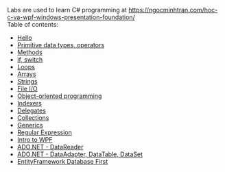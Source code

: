 Labs are used to learn C# programming at https://ngocminhtran.com/hoc-c-va-wpf-windows-presentation-foundation/
<br/>
Table of contents:
<ul>
  <li><a href="https://github.com/TranNgocMinh/Learn-C-Sharp/tree/master/Lab01">Hello</a></li>
  <li><a href="https://github.com/TranNgocMinh/Learn-C-Sharp/tree/master/Lab02">Primitive data types, operators</a></li>
  <li><a href="https://github.com/TranNgocMinh/Learn-C-Sharp/tree/master/Lab03">Methods</a></li>
  <li><a href="https://github.com/TranNgocMinh/Learn-C-Sharp/tree/master/Lab04">if, switch</a></li>
  <li><a href="https://github.com/TranNgocMinh/Learn-C-Sharp/tree/master/Lab05">Loops</a></li>
  <li><a href="https://github.com/TranNgocMinh/Learn-C-Sharp/tree/master/Lab06">Arrays</a></li>
  <li><a href="https://github.com/TranNgocMinh/Learn-C-Sharp/tree/master/Lab07">Strings</a></li>
  <li><a href="https://github.com/TranNgocMinh/Learn-C-Sharp/tree/master/Lab08">File I/O</a></li>
  <li><a href="https://github.com/TranNgocMinh/Learn-C-Sharp/tree/master/Lab09">Object-oriented programming</a></li>
  <li><a href="https://github.com/TranNgocMinh/Learn-C-Sharp/tree/master/Lab10">Indexers</a></li>
  <li><a href="https://github.com/TranNgocMinh/Learn-C-Sharp/tree/master/Lab11">Delegates</a></li>
  <li><a href="https://github.com/TranNgocMinh/Learn-C-Sharp/tree/master/Lab12">Collections</a></li>
  <li><a href="https://github.com/TranNgocMinh/Learn-C-Sharp/tree/master/Lab13">Generics</a></li>
  <li><a href="https://github.com/TranNgocMinh/Learn-C-Sharp/tree/master/Lab14">Regular Expression</a></li>
  <li><a href="https://github.com/TranNgocMinh/Learn-C-Sharp/tree/master/Lab15">Intro to WPF</a></li>
  <li><a href="https://github.com/TranNgocMinh/Learn-C-Sharp/tree/master/Lab16">ADO.NET - DataReader</a></li>
  <li><a href="https://github.com/TranNgocMinh/Learn-C-Sharp/tree/master/Lab17">ADO.NET - DataAdapter, DataTable, DataSet</a></li>
  <li><a href="https://github.com/TranNgocMinh/Learn-C-Sharp/tree/master/Lab18">EntityFramework Database First</a></li>
</ul>
